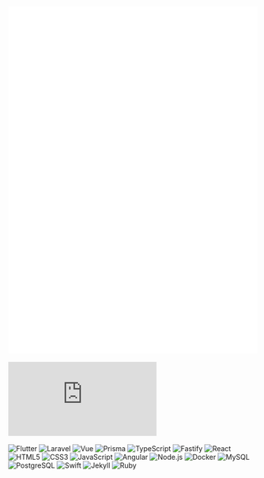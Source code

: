 <!-- ### Hi there 👋 -->

<!--
**puchimilk/puchimilk** is a ✨ _special_ ✨ repository because its `README.md` (this file) appears on your GitHub profile.

Here are some ideas to get you started:

- 🔭 I’m currently working on ...
- 🌱 I’m currently learning ...
- 👯 I’m looking to collaborate on ...
- 🤔 I’m looking for help with ...
- 💬 Ask me about ...
- 📫 How to reach me: ...
- 😄 Pronouns: ...
- ⚡ Fun fact: ...
-->

<!-- Metrics -->
![Metrics](https://github.com/puchimilk/puchimilk/blob/master/github-metrics.svg)

<!-- GitHub Stats -->
[![My languages](https://github-stats-evirunurm.vercel.app/api/languages.js?username=puchimilk&pie=false)](https://github.com/evirunurm/github-stats)

<!-- Shields IO -->
![Flutter](https://img.shields.io/badge/-Flutter-02569B?style=flat&logo=flutter&logoColor=FFFFFF)
![Laravel](https://img.shields.io/badge/-Laravel-FF2D20?style=flat&logo=laravel&logoColor=FFFFFF)
![Vue](https://img.shields.io/badge/-Vue.js-4FC08D?style=flat&logo=vuedotjs&logoColor=FFFFFF)
![Prisma](https://img.shields.io/badge/-Prisma-2D3748?style=flat&logo=prisma&logoColor=FFFFFF)
![TypeScript](https://img.shields.io/badge/-TypeScript-3178C6?style=flat&logo=typescript&logoColor=FFFFFF)
![Fastify](https://img.shields.io/badge/-Fastify-000000?style=flat&logo=fastify&logoColor=FFFFFF)
![React](https://img.shields.io/badge/-React-61DAFB?style=flat&logo=react&logoColor=FFFFFF)
![HTML5](https://img.shields.io/badge/-HTML5-E34F26?style=flat&logo=html5&logoColor=FFFFFF)
![CSS3](https://img.shields.io/badge/-CSS3-1572B6?style=flat&logo=css3&logoColor=FFFFFF)
![JavaScript](https://img.shields.io/badge/-JavaScript-F7DF1E?style=flat&logo=javascript&logoColor=FFFFFF)
![Angular](https://img.shields.io/badge/-Angular-DD0031?style=flat&logo=angular&logoColor=FFFFFF)
![Node.js](https://img.shields.io/badge/-Node.js-339933?style=flat&logo=nodedotjs&logoColor=FFFFFF)
![Docker](https://img.shields.io/badge/-Docker-2496ED?style=flat&logo=docker&logoColor=FFFFFF)
![MySQL](https://img.shields.io/badge/-MySQL-4479A1?style=flat&logo=mysql&logoColor=FFFFFF)
![PostgreSQL](https://img.shields.io/badge/-PostgreSQL-4169E1?style=flat&logo=postgresql&logoColor=FFFFFF)
![Swift](https://img.shields.io/badge/-Swift-F05138?style=flat&logo=swift&logoColor=FFFFFF)
![Jekyll](https://img.shields.io/badge/-Jekyll-CC0000?style=flat&logo=jekyll&logoColor=FFFFFF)
![Ruby](https://img.shields.io/badge/-Ruby-CC342D?style=flat&logo=ruby&logoColor=FFFFFF)
